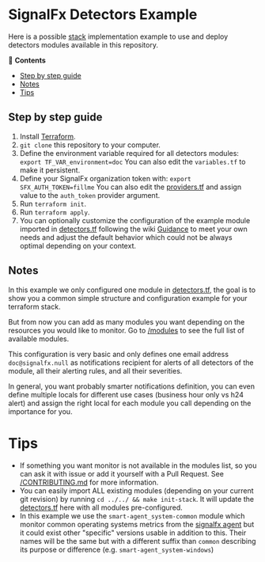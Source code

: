 # SignalFx Detectors Example

Here is a possible 
[stack](https://github.com/claranet/terraform-signalfx-detectors/wiki/Getting-started#stack) 
implementation example to use and deploy detectors modules available in this repository.

<!-- START doctoc generated TOC please keep comment here to allow auto update -->
<!-- DON'T EDIT THIS SECTION, INSTEAD RE-RUN doctoc TO UPDATE -->
:link: **Contents**

  - [Step by step guide](#step-by-step-guide)
  - [Notes](#notes)
- [Tips](#tips)

<!-- END doctoc generated TOC please keep comment here to allow auto update -->

## Step by step guide

1. Install [Terraform](https://www.terraform.io/).
1. `git clone` this repository to your computer.
1. Define the environment variable required for all detectors modules:
   `export TF_VAR_environment=doc`
   You can also edit the `variables.tf` to make it persistent.
1. Define your SignalFx organization token with:
   `export SFX_AUTH_TOKEN=fillme`
   You can also edit the [providers.tf](providers.tf) and assign value
   to the `auth_token` provider argument.
1. Run `terraform init`.
1. Run `terraform apply`.
1. You can optionally customize the configuration of the example module
   imported in [detectors.tf](detectors.tf) following the wiki
   [Guidance](https://github.com/claranet/terraform-signalfx-detectors/wiki/Guidance)
   to meet your own needs and adjust the default behavior which could
   not be always optimal depending on your context.

## Notes

In this example we only configured one module in [detectors.tf](detectors.tf), 
the goal is to show you a common simple structure and configuration example
for your terraform stack.

But from now you can add as many modules you want depending on the resources
you would like to monitor. Go to [/modules](../../modules/README.md) to see the full
list of available modules.

This configuration is very basic and only defines one email address `doc@signalfx.null` as notifications 
recipient for alerts of all detectors of the module, all their alerting rules, and all their severities.

In general, you want probably smarter notifications definition, you can even define multiple locals 
for different use cases (business hour only vs h24 alert) and assign the right local for each module 
you call depending on the importance for you.

# Tips

- If something you want monitor is not available in the modules list, 
  so you can ask it with issue or add it yourself with a Pull Request.
  See [/CONTRIBUTING.md](../../CONTRIBUTING.md) for more information.
- You can easily import ALL existing modules (depending on your current
  git revision) by running `cd ../../ && make init-stack`.
  It will update the [detectors.tf](detectors.tf) here with all modules
  pre-configured.
- In this example we use the `smart-agent_system-common` module which 
  monitor common operating systems metrics from the [signalfx 
  agent](https://github.com/signalfx/signalfx-agent/) but it could exist
  other "specific" versions usable in addition to this. Their names will
  be the same but with a different suffix than `common` describing its
  purpose or difference (e.g. `smart-agent_system-windows`)
